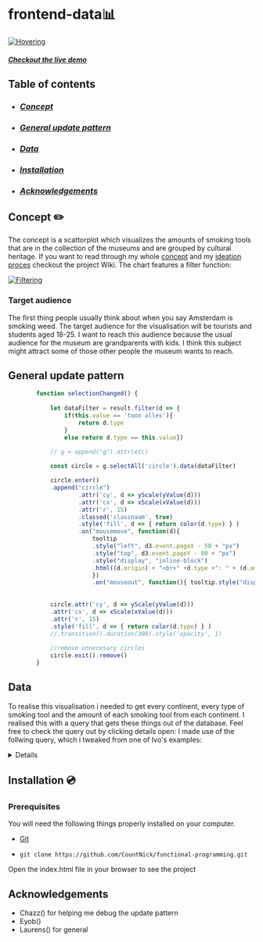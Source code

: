 # frontend-data📊


[![Hovering](https://i.gyazo.com/218222d8ff1cc7f9ca175998606e991a.gif)](https://gyazo.com/218222d8ff1cc7f9ca175998606e991a)
#### [ _Checkout the live demo_](https://countnick.github.io/frontend-data/)

## Table of contents 

* ### [_Concept_](#concept-pencil2)
* ### [_General update pattern_](#general-update-pattern-1)
* ### [_Data_](#data-1)
* ### [_Installation_](#Installation)
* ### [_Acknowledgements_](#Acknowledgements)


## Concept :pencil2:

The concept is a scattorplot which visualizes the amounts of smoking tools that are in the collection of the museums and are grouped by cultural heritage. If you want to read through my whole [concept](https://github.com/CountNick/frontend-data/wiki/2.3-Concept) and my [ideation proces](https://github.com/CountNick/frontend-data/wiki/2.2-Ideation) checkout the project Wiki. The chart features a filter function:

[![Filtering](https://i.gyazo.com/7609624c2e21e883e511791527547860.gif)](https://gyazo.com/7609624c2e21e883e511791527547860)

### Target audience 

The first thing people usually think about when you say Amsterdam is smoking weed. The target audience for the visualisation will be tourists and students aged 18-25. I want to reach this audience because the usual audience for the museum are grandparents with kids. I think this subject might attract some of those other people the museum wants to reach.

## General update pattern

```javascript
        function selectionChanged() {
            
            let dataFilter = result.filter(d => {
                if(this.value == 'toon alles'){
                    return d.type
                }
                else return d.type == this.value})

            // g = append("g").attr(etc)
        
            const circle = g.selectAll('circle').data(dataFilter)

            circle.enter()
            .append("circle")
                    .attr('cy', d => yScale(yValue(d)))
                    .attr('cx', d => xScale(xValue(d)))
                    .attr('r', 15)
                    .classed('classnaam', true)
                    .style('fill', d => { return color(d.type) } )
                    .on("mousemove", function(d){
                        tooltip
                        .style("left", d3.event.pageX - 50 + "px")
                        .style("top", d3.event.pageY - 80 + "px")
                        .style("display", "inline-block")
                        .html((d.origin) + "<br>" +d.type +": " + (d.amount));
                        })
                        .on("mouseout", function(){ tooltip.style("display", "none");})
                    
            
            circle.attr('cy', d => yScale(yValue(d)))
            .attr('cx', d => xScale(xValue(d)))
            .attr('r', 15)
            .style('fill', d => { return color(d.type) } )
            //.transition().duration(300).style('opacity', 1)
            
            //remove unnecesary circles
            circle.exit().remove()
        }
```


## Data

To realise this visualisation i needed to get every continent, every type of smoking tool and the amount of each smoking tool from each continent. I realised this with a query that gets these things out of the database. Feel free to check the query out by clicking details open:
I made use of the follwing query, which i tweaked from one of Ivo's examples:
<details>


```
PREFIX rdf: <http://www.w3.org/1999/02/22-rdf-syntax-ns#>
PREFIX dc: <http://purl.org/dc/elements/1.1/>
PREFIX dct: <http://purl.org/dc/terms/>
PREFIX skos: <http://www.w3.org/2004/02/skos/core#>
PREFIX edm: <http://www.europeana.eu/schemas/edm/>
PREFIX foaf: <http://xmlns.com/foaf/0.1/>

SELECT ?herkomstSuper ?herkomstSuperLabel ?typeLabel (COUNT(?cho) AS ?amount) 
WHERE {
  # geef ruilmiddelen
  <https://hdl.handle.net/20.500.11840/termmaster14607> skos:narrower* ?type .
  ?type skos:prefLabel ?typeLabel .

  # geef de continenten
  <https://hdl.handle.net/20.500.11840/termmaster2> skos:narrower ?herkomstSuper .
  ?herkomstSuper skos:prefLabel ?herkomstSuperLabel .

  # geef per continent de onderliggende geografische termen
  ?herkomstSuper skos:narrower* ?herkomstSub .
  ?herkomstSub skos:prefLabel ?herkomstSubLabel .

  # geef objecten bij de onderliggende geografische termen
  ?cho dct:spatial ?herkomstSub .
  ?cho edm:object ?type . 
  
} 
```
</details>

## Installation :cd:

### Prerequisites

You will need the following things properly installed on your computer.

* [Git](https://git-scm.com/)


* `git clone https://github.com/CountNick/functional-programming.git`

Open the index.html file in your browser to see the project

## Acknowledgements

* Chazz() for helping me debug the update pattern
* Eyob()
* Laurens() for general 